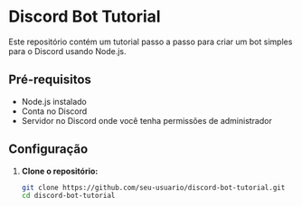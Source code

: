 # Discord Bot Tutorial

Este repositório contém um tutorial passo a passo para criar um bot simples para o Discord usando Node.js.

## Pré-requisitos

- Node.js instalado
- Conta no Discord
- Servidor no Discord onde você tenha permissões de administrador

## Configuração

1. **Clone o repositório:**

   ```bash
   git clone https://github.com/seu-usuario/discord-bot-tutorial.git
   cd discord-bot-tutorial
